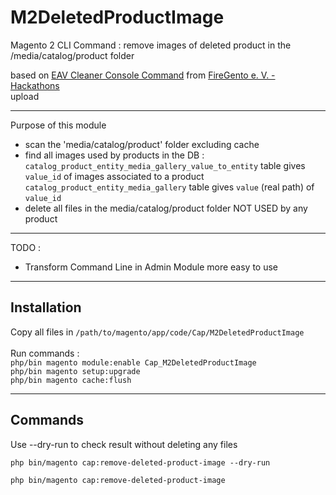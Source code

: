# M2DeletedProductImage
Magento 2 CLI Command : remove images of deleted product in the /media/catalog/product folder

based on [EAV Cleaner Console Command](https://github.com/magento-hackathon/EAVCleaner/tree/magento2) from [FireGento e. V. - Hackathons](https://github.com/magento-hackathon)<br/>
upload

--------------------
Purpose of this module

- scan the 'media/catalog/product' folder excluding cache
- find all images used by products in the DB :<br/>
`catalog_product_entity_media_gallery_value_to_entity` table gives `value_id` of images associated to a product<br/>
`catalog_product_entity_media_gallery` table gives `value` (real path) of `value_id`
- delete all files in the media/catalog/product folder NOT USED by any product


--------------------
TODO :

- Transform Command Line in Admin Module more easy to use

----------------------
## Installation

Copy all files in `/path/to/magento/app/code/Cap/M2DeletedProductImage`<br/><br/>
Run commands : <br/>
`php/bin magento module:enable Cap_M2DeletedProductImage`<br/>
`php/bin magento setup:upgrade`<br/>
`php/bin magento cache:flush`<br/>

----------------------
## Commands

Use --dry-run to check result without deleting any files

`php bin/magento cap:remove-deleted-product-image --dry-run`

`php bin/magento cap:remove-deleted-product-image`
